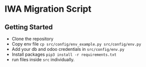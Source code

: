 # IWA Migration Script

## Getting Started

- Clone the repository
- Copy env file `cp src/config/env_example.py src/config/env.py`
- Add your db and odoo credentials in `src/config/env.py`
- Install packages `pip3 install -r requirements.txt`
- run files inside `src` individually.